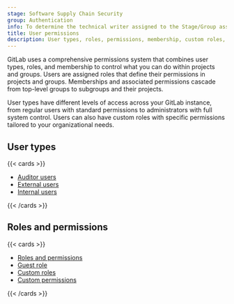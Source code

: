 ```yaml
---
stage: Software Supply Chain Security
group: Authentication
info: To determine the technical writer assigned to the Stage/Group associated with this page, see https://handbook.gitlab.com/handbook/product/ux/technical-writing/#assignments
title: User permissions
description: User types, roles, permissions, membership, custom roles, and access controls.
---
```


GitLab uses a comprehensive permissions system that combines user types, roles, and membership
to control what you can do within projects and groups. Users are assigned roles that define their permissions in
projects and groups.
Memberships and associated permissions cascade from top-level groups to subgroups and their projects.

User types have different levels of access across your GitLab instance, from regular
users with standard permissions to administrators with full system control. Users can also have
custom roles with specific permissions tailored to your organizational needs.

## User types

{{< cards >}}

- [Auditor users](../administration/auditor_users.md)
- [External users](../administration/external_users.md)
- [Internal users](../administration/internal_users.md)

{{< /cards >}}

## Roles and permissions

{{< cards >}}

- [Roles and permissions](../user/permissions.md)
- [Guest role](../administration/guest_users.md)
- [Custom roles](../user/custom_roles/_index.md)
- [Custom permissions](../user/custom_roles/abilities.md)

{{< /cards >}}
